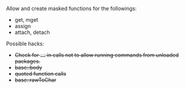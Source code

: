 Allow and create masked functions for the followings:

 * get, mget
 * assign
 * attach, detach

Possible hacks:

 * ~~Check for `::` in calls not to allow running commands from unloaded packages.~~
 * ~~base::body~~
 * ~~quoted function calls~~
 * ~~base::rawToChar~~
